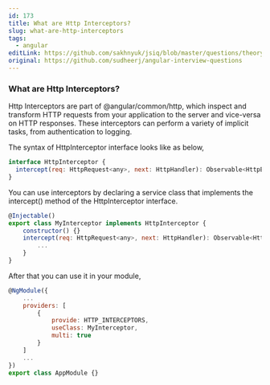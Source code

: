 ```yaml
---
id: 173
title: What are Http Interceptors?
slug: what-are-http-interceptors
tags:
  - angular
editLink: https://github.com/sakhnyuk/jsiq/blob/master/questions/theory/angular/173.md
original: https://github.com/sudheerj/angular-interview-questions
---
```


### What are Http Interceptors?

Http Interceptors are part of @angular/common/http, which inspect and transform HTTP requests from your application to the server and vice-versa on HTTP responses. These interceptors can perform a variety of implicit tasks, from authentication to logging.

The syntax of HttpInterceptor interface looks like as below,

```javascript
interface HttpInterceptor {
  intercept(req: HttpRequest<any>, next: HttpHandler): Observable<HttpEvent<any>>;
}
```

You can use interceptors by declaring a service class that implements the intercept() method of the HttpInterceptor interface.

```javascript
@Injectable()
export class MyInterceptor implements HttpInterceptor {
    constructor() {}
    intercept(req: HttpRequest<any>, next: HttpHandler): Observable<HttpEvent<any>> {
        ...
    }
}
```

After that you can use it in your module,

```javascript
@NgModule({
    ...
    providers: [
        {
            provide: HTTP_INTERCEPTORS,
            useClass: MyInterceptor,
            multi: true
        }
    ]
    ...
})
export class AppModule {}
```